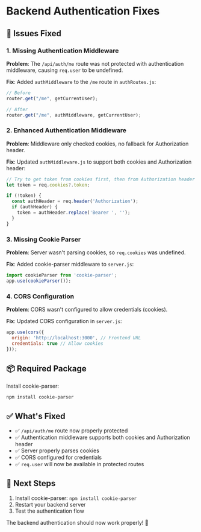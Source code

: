 # Backend Authentication Fixes

## 🔧 Issues Fixed

### 1. Missing Authentication Middleware
**Problem**: The `/api/auth/me` route was not protected with authentication middleware, causing `req.user` to be undefined.

**Fix**: Added `authMiddleware` to the `/me` route in `authRoutes.js`:
```javascript
// Before
router.get("/me", getCurrentUser);

// After  
router.get("/me", authMiddleware, getCurrentUser);
```

### 2. Enhanced Authentication Middleware
**Problem**: Middleware only checked cookies, no fallback for Authorization header.

**Fix**: Updated `authMiddleware.js` to support both cookies and Authorization header:
```javascript
// Try to get token from cookies first, then from Authorization header
let token = req.cookies?.token;

if (!token) {
  const authHeader = req.header('Authorization');
  if (authHeader) {
    token = authHeader.replace('Bearer ', '');
  }
}
```

### 3. Missing Cookie Parser
**Problem**: Server wasn't parsing cookies, so `req.cookies` was undefined.

**Fix**: Added cookie-parser middleware to `server.js`:
```javascript
import cookieParser from 'cookie-parser';
app.use(cookieParser());
```

### 4. CORS Configuration
**Problem**: CORS wasn't configured to allow credentials (cookies).

**Fix**: Updated CORS configuration in `server.js`:
```javascript
app.use(cors({
  origin: 'http://localhost:3000', // Frontend URL
  credentials: true // Allow cookies
}));
```

## 📦 Required Package

Install cookie-parser:
```bash
npm install cookie-parser
```

## ✅ What's Fixed

- ✅ `/api/auth/me` route now properly protected
- ✅ Authentication middleware supports both cookies and Authorization header
- ✅ Server properly parses cookies
- ✅ CORS configured for credentials
- ✅ `req.user` will now be available in protected routes

## 🚀 Next Steps

1. Install cookie-parser: `npm install cookie-parser`
2. Restart your backend server
3. Test the authentication flow

The backend authentication should now work properly! 🎯
